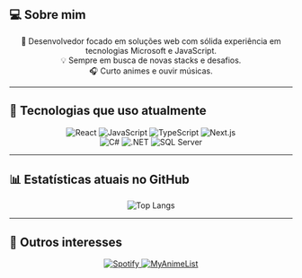 ## 💻 Sobre mim

<div align="center">

🎯 Desenvolvedor focado em soluções web com sólida experiência em tecnologias Microsoft e JavaScript.<br/>
💡 Sempre em busca de novas stacks e desafios.<br/>
🎧 Curto animes e ouvir músicas.

</div>

---

## 🧠 Tecnologias que uso atualmente

<div align="center">

<img src="https://img.shields.io/badge/React-20232a?style=for-the-badge&logo=react&logoColor=61DAFB" alt="React" />
<img src="https://img.shields.io/badge/JavaScript-323330?style=for-the-badge&logo=javascript&logoColor=F7DF1E" alt="JavaScript" />
<img src="https://img.shields.io/badge/TypeScript-007ACC?style=for-the-badge&logo=typescript&logoColor=white" alt="TypeScript" />
<img src="https://img.shields.io/badge/Next.js-000000?style=for-the-badge&logo=next.js&logoColor=white" alt="Next.js" />
<br/>
<img src="https://img.shields.io/badge/C%23-239120?style=for-the-badge&logo=c-sharp&logoColor=white" alt="C#" />
<img src="https://img.shields.io/badge/.NET-512BD4?style=for-the-badge&logo=dotnet&logoColor=white" alt=".NET" />
<img src="https://img.shields.io/badge/SQL-CC2927?style=for-the-badge&logo=Microsoft%20SQL%20Server&logoColor=white" alt="SQL Server" />

</div>

---

## 📊 Estatísticas atuais no GitHub

<div align="center">

<img src="https://github-readme-stats.vercel.app/api/top-langs/?username=matheuscardosoc&layout=compact&theme=tokyonight&langs_count=8" alt="Top Langs" />

</div>

---

## 🎵 Outros interesses

<div align="center">

<a href="https://open.spotify.com/user/a06uay17lmnxn1fnvqhwyj65z" target="_blank">
  <img src="https://img.shields.io/badge/Spotify-1ED760?style=for-the-badge&logo=spotify&logoColor=white" alt="Spotify" />
</a>

<a href="https://myanimelist.net/profile/Theuso" target="_blank">
  <img src="https://img.shields.io/badge/MyAnimeList-2e51a2?style=for-the-badge&logo=myanimelist&logoColor=white" alt="MyAnimeList" />
</a>

</div>
